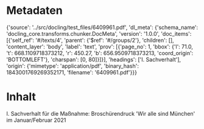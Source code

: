 # Metadaten
{'source': '../src/docling/test_files/6409961.pdf', 'dl_meta': {'schema_name': 'docling_core.transforms.chunker.DocMeta', 'version': '1.0.0', 'doc_items': [{'self_ref': '#/texts/4', 'parent': {'$ref': '#/groups/2'}, 'children': [], 'content_layer': 'body', 'label': 'text', 'prov': [{'page_no': 1, 'bbox': {'l': 71.0, 't': 668.1109718373212, 'r': 450.27, 'b': 656.9509718373213, 'coord_origin': 'BOTTOMLEFT'}, 'charspan': [0, 80]}]}], 'headings': ['I. Sachverhalt'], 'origin': {'mimetype': 'application/pdf', 'binary_hash': 1843001769269352171, 'filename': '6409961.pdf'}}}

# Inhalt
I. Sachverhalt
für die Maßnahme: Broschürendruck 'Wir alle sind München' im Januar/Februar 2021